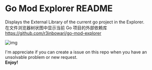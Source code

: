 # Go Mod Explorer README

Displays the External Library of the current go project in the Explorer.  
在文件浏览器树状图中显示当前 Go 项目的外部依赖库  
https://github.com/r3inbowari/go-mod-explorer

![img](https://user-images.githubusercontent.com/30739857/145058863-d54fb8d8-4512-4d0f-81de-7c3cb29391ed.png)

I'm appreciate if you can create a issue on this repo when you have an unsolvable problem or new request.  
**Enjoy!**
